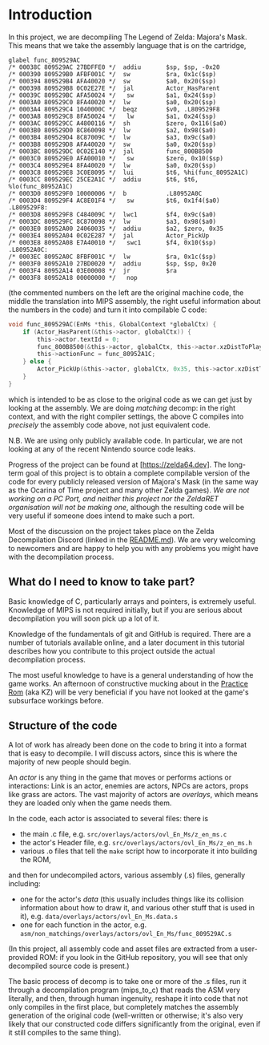 # Introduction

In this project, we are decompiling The Legend of Zelda: Majora's Mask. This means that we take the assembly language that is on the cartridge,

```
glabel func_809529AC
/* 00038C 809529AC 27BDFFE0 */  addiu       $sp, $sp, -0x20
/* 000390 809529B0 AFBF001C */  sw          $ra, 0x1c($sp)
/* 000394 809529B4 AFA40020 */  sw          $a0, 0x20($sp)
/* 000398 809529B8 0C02E27E */  jal         Actor_HasParent
/* 00039C 809529BC AFA50024 */   sw         $a1, 0x24($sp)
/* 0003A0 809529C0 8FA40020 */  lw          $a0, 0x20($sp)
/* 0003A4 809529C4 1040000C */  beqz        $v0, .L809529F8
/* 0003A8 809529C8 8FA50024 */   lw         $a1, 0x24($sp)
/* 0003AC 809529CC A4800116 */  sh          $zero, 0x116($a0)
/* 0003B0 809529D0 8C860098 */  lw          $a2, 0x98($a0)
/* 0003B4 809529D4 8C87009C */  lw          $a3, 0x9c($a0)
/* 0003B8 809529D8 AFA40020 */  sw          $a0, 0x20($sp)
/* 0003BC 809529DC 0C02E140 */  jal         func_800B8500
/* 0003C0 809529E0 AFA00010 */   sw         $zero, 0x10($sp)
/* 0003C4 809529E4 8FA40020 */  lw          $a0, 0x20($sp)
/* 0003C8 809529E8 3C0E8095 */  lui         $t6, %hi(func_80952A1C)
/* 0003CC 809529EC 25CE2A1C */  addiu       $t6, $t6, %lo(func_80952A1C)
/* 0003D0 809529F0 10000006 */  b           .L80952A0C
/* 0003D4 809529F4 AC8E01F4 */   sw         $t6, 0x1f4($a0)
.L809529F8:
/* 0003D8 809529F8 C484009C */  lwc1        $f4, 0x9c($a0)
/* 0003DC 809529FC 8C870098 */  lw          $a3, 0x98($a0)
/* 0003E0 80952A00 24060035 */  addiu       $a2, $zero, 0x35
/* 0003E4 80952A04 0C02E287 */  jal         Actor_PickUp
/* 0003E8 80952A08 E7A40010 */   swc1       $f4, 0x10($sp)
.L80952A0C:
/* 0003EC 80952A0C 8FBF001C */  lw          $ra, 0x1c($sp)
/* 0003F0 80952A10 27BD0020 */  addiu       $sp, $sp, 0x20
/* 0003F4 80952A14 03E00008 */  jr          $ra
/* 0003F8 80952A18 00000000 */   nop
```

(the commented numbers on the left are the original machine code, the middle the translation into MIPS assembly, the right useful information about the numbers in the code)
and turn it into compilable C code:

```C
void func_809529AC(EnMs *this, GlobalContext *globalCtx) {
    if (Actor_HasParent(&this->actor, globalCtx)) {
        this->actor.textId = 0;
        func_800B8500(&this->actor, globalCtx, this->actor.xzDistToPlayer, this->actor.playerHeightRel, 0);
        this->actionFunc = func_80952A1C;
    } else {
        Actor_PickUp(&this->actor, globalCtx, 0x35, this->actor.xzDistToPlayer, this->actor.playerHeightRel);
    }
}
```

which is intended to be as close to the original code as we can get just by looking at the assembly. We are doing *matching* decomp: in the right context, and with the right compiler settings, the above C compiles into *precisely* the assembly code above, not just equivalent code.

N.B. We are using only publicly available code. In particular, we are not looking at any of the recent Nintendo source code leaks.

Progress of the project can be found at [https://zelda64.dev]. The long-term goal of this project is to obtain a complete compilable version of the code for every publicly released version of Majora's Mask (in the same way as the Ocarina of Time project and many other Zelda games). *We are not working on a PC Port, and neither this project nor the ZeldaRET organisation will not be making one*, although the resulting code will be very useful if someone does intend to make such a port.

Most of the discussion on the project takes place on the Zelda Decompilation Discord (linked in the [README.md](../../README.md)). We are very welcoming to newcomers and are happy to help you with any problems you might have with the decompilation process.

## What do I need to know to take part?

Basic knowledge of C, particularly arrays and pointers, is extremely useful. Knowledge of MIPS is not required initially, but if you are serious about decompilation you will soon pick up a lot of it.

Knowledge of the fundamentals of git and GitHub is required. There are a number of tutorials available online, and a later document in this tutorial describes how you contribute to this project outside the actual decompilation process.

The most useful knowledge to have is a general understanding of how the game works. An afternoon of constructive mucking about in the [Practice Rom](https://kz.zeldacodes.org/) (aka KZ) will be very beneficial if you have not looked at the game's subsurface workings before.

## Structure of the code

A lot of work has already been done on the code to bring it into a format that is easy to decompile. I will discuss actors, since this is where the majority of new people should begin.

An *actor* is any thing in the game that moves or performs actions or interactions: Link is an actor, enemies are actors, NPCs are actors, props like grass are actors. The vast majority of actors are *overlays*, which means they are loaded only when the game needs them.

In the code, each actor is associated to several files: there is 
- the main .c file, e.g. `src/overlays/actors/ovl_En_Ms/z_en_ms.c`
- the actor's Header file, e.g. `src/overlays/actors/ovl_En_Ms/z_en_ms.h`
- various .o files that tell the `make` script how to incorporate it into building the ROM, 

and then for undecompiled actors, various assembly (.s) files, generally including: 
- one for the actor's *data* (this usually includes things like its collision information about how to draw it, and various other stuff that is used in it), e.g. `data/overlays/actors/ovl_En_Ms.data.s`
- one for each function in the actor, e.g. `asm/non_matchings/overlays/actors/ovl_En_Ms/func_809529AC.s`

(In this project, all assembly code and asset files are extracted from a user-provided ROM: if you look in the GitHub repository, you will see that only decompiled source code is present.)

The basic process of decomp is to take one or more of the .s files, run it through a decompilation program (mips_to_c) that reads the ASM very literally, and then, through human ingenuity, reshape it into code that not only compiles in the first place, but completely matches the assembly generation of the original code (well-written or otherwise; it's also very likely that our constructed code differs significantly from the original, even if it still compiles to the same thing).
